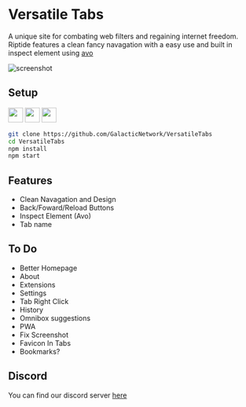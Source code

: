 # Versatile Tabs
A unique site for combating web filters and regaining internet freedom. Riptide features a clean fancy navagation with a easy use and built in inspect element using [avo](https://github.com/FogNetwork/Avo)

![screenshot](https://user-images.githubusercontent.com/81875430/147287746-2e259094-cdb9-41ab-81f1-a35b7fef4c3e.png)

## Setup

<a href="https://heroku.com/deploy?template=https://github.com/FogNetwork/Riptide"><img height="30px" src="https://raw.githubusercontent.com/FogNetwork/Tsunami/main/deploy/heroku2.svg"><img></a>
<a href="https://repl.it/github/FogNetwork/Riptide"><img height="30px" src="https://raw.githubusercontent.com/FogNetwork/Tsunami/main/deploy/replit2.svg"><img></a>
<a href="https://glitch.com/edit/#!/import/github/FogNetwork/Riptide"><img height="30px" src="https://raw.githubusercontent.com/FogNetwork/Tsunami/main/deploy/glitch2.svg"><img></a>

```sh
git clone https://github.com/GalacticNetwork/VersatileTabs
cd VersatileTabs
npm install
npm start
```

## Features
- Clean Navagation and Design
- Back/Foward/Reload Buttons
- Inspect Element (Avo)
- Tab name

## To Do
- Better Homepage
- About
- Extensions
- Settings
- Tab Right Click
- History
- Omnibox suggestions
- PWA
- Fix Screenshot
- Favicon In Tabs
- Bookmarks?

## Discord
You can find our discord server [here](https://discord.gg/yk33HZSZkU)

